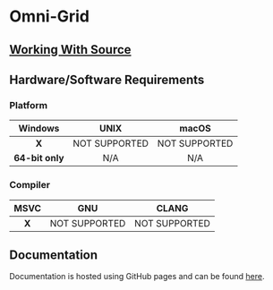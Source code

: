 # Omni-Grid

## [Working With Source](Documentation/source.md)

## Hardware/Software Requirements

### Platform

|     Windows     |     UNIX      |     macOS     |
| :-------------: | :-----------: | :-----------: |
|      __X__      | NOT SUPPORTED | NOT SUPPORTED |
| __64-bit only__ |      N/A      |      N/A      |
### Compiler

| MSVC  |      GNU      |     CLANG     |
| :---: | :-----------: | :-----------: |
| __X__ | NOT SUPPORTED | NOT SUPPORTED |

## Documentation

Documentation is hosted using GitHub pages and can be found [here](https://durengo.github.io/Omni-Grid/Docs/html/index.html).
